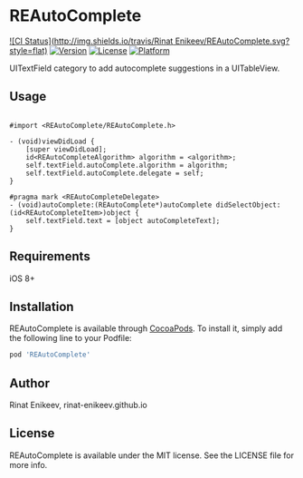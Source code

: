 # REAutoComplete

[![CI Status](http://img.shields.io/travis/Rinat Enikeev/REAutoComplete.svg?style=flat)](https://travis-ci.org/rinat-enikeev/REAutoComplete)
[![Version](https://img.shields.io/cocoapods/v/REAutoComplete.svg?style=flat)](http://cocoapods.org/pods/REAutoComplete)
[![License](https://img.shields.io/cocoapods/l/REAutoComplete.svg?style=flat)](http://cocoapods.org/pods/REAutoComplete)
[![Platform](https://img.shields.io/cocoapods/p/REAutoComplete.svg?style=flat)](http://cocoapods.org/pods/REAutoComplete)

UITextField category to add autocomplete suggestions in a UITableView.

## Usage

````objc

#import <REAutoComplete/REAutoComplete.h>

- (void)viewDidLoad {
    [super viewDidLoad];
    id<REAutoCompleteAlgorithm> algorithm = <algorithm>;
    self.textField.autoComplete.algorithm = algorithm;
    self.textField.autoComplete.delegate = self;
}

#pragma mark <REAutoCompleteDelegate>
- (void)autoComplete:(REAutoComplete*)autoComplete didSelectObject:(id<REAutoCompleteItem>)object {
    self.textField.text = [object autoCompleteText];
}

````

## Requirements

iOS 8+

## Installation

REAutoComplete is available through [CocoaPods](http://cocoapods.org). To install
it, simply add the following line to your Podfile:

```ruby
pod 'REAutoComplete'
```

## Author

Rinat Enikeev, rinat-enikeev.github.io

## License

REAutoComplete is available under the MIT license. See the LICENSE file for more info.
